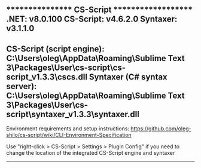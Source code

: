*************** CS-Script ******************
.NET:      v8.0.100
CS-Script: v4.6.2.0
Syntaxer:  v3.1.1.0
---
CS-Script (script engine): C:\Users\oleg\AppData\Roaming\Sublime Text 3\Packages\User\cs-script\cs-script_v1.3.3\cscs.dll
Syntaxer (C# syntax server): C:\Users\oleg\AppData\Roaming\Sublime Text 3\Packages\User\cs-script\syntaxer_v1.3.3\syntaxer.dll
---


Environment requirements and setup instructions:
  https://github.com/oleg-shilo/cs-script/wiki/CLI-Environment-Specification

Use "right-click > CS-Script > Settings > Plugin Config" if you need to change the location of the integrated CS-Script engine and syntaxer
**********************************************